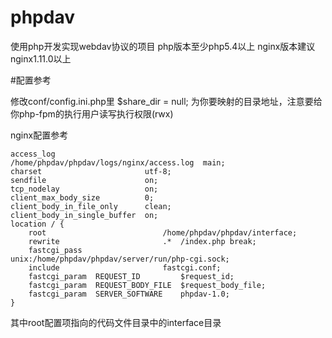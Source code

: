 # phpdav
使用php开发实现webdav协议的项目
php版本至少php5.4以上
nginx版本建议nginx1.11.0以上

#配置参考

修改conf/config.ini.php里
$share_dir = null;
为你要映射的目录地址，注意要给你php-fpm的执行用户读写执行权限(rwx)

nginx配置参考
    

    access_log                    /home/phpdav/phpdav/logs/nginx/access.log  main;
    charset                       utf-8;
    sendfile                      on;
    tcp_nodelay                   on;
    client_max_body_size          0;
    client_body_in_file_only      clean;
    client_body_in_single_buffer  on;
    location / {
        root                          /home/phpdav/phpdav/interface;
        rewrite                       .*  /index.php break;
        fastcgi_pass                  unix:/home/phpdav/phpdav/server/run/php-cgi.sock;
        include                       fastcgi.conf;
        fastcgi_param  REQUEST_ID         $request_id;
        fastcgi_param  REQUEST_BODY_FILE  $request_body_file;
        fastcgi_param  SERVER_SOFTWARE    phpdav-1.0;
    }

其中root配置项指向的代码文件目录中的interface目录
